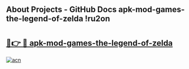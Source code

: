 ## About Projects - GitHub Docs apk-mod-games-the-legend-of-zelda !ru2on

# <h2><a href="https://andorid.site?title=apk-mod-games-the-legend-of-zelda&ref=14PRO">🔗👉 🔴 apk-mod-games-the-legend-of-zelda</a></h2>

[![acn](https://github.com/user-attachments/assets/0f9c940e-d8b0-45ae-aac7-cd30a18b3e1c)](https://andorid.site?title=apk-mod-games-the-legend-of-zelda&ref=14PRO)

